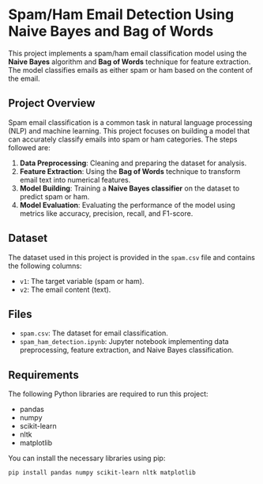# Spam/Ham Email Detection Using Naive Bayes and Bag of Words

This project implements a spam/ham email classification model using the **Naive Bayes** algorithm and **Bag of Words** technique for feature extraction. The model classifies emails as either spam or ham based on the content of the email.

## Project Overview

Spam email classification is a common task in natural language processing (NLP) and machine learning. This project focuses on building a model that can accurately classify emails into spam or ham categories. The steps followed are:

1. **Data Preprocessing**: Cleaning and preparing the dataset for analysis.
2. **Feature Extraction**: Using the **Bag of Words** technique to transform email text into numerical features.
3. **Model Building**: Training a **Naive Bayes classifier** on the dataset to predict spam or ham.
4. **Model Evaluation**: Evaluating the performance of the model using metrics like accuracy, precision, recall, and F1-score.

## Dataset

The dataset used in this project is provided in the `spam.csv` file and contains the following columns:

- `v1`: The target variable (spam or ham).
- `v2`: The email content (text).

## Files

- `spam.csv`: The dataset for email classification.
- `spam_ham_detection.ipynb`: Jupyter notebook implementing data preprocessing, feature extraction, and Naive Bayes classification.

## Requirements

The following Python libraries are required to run this project:

- pandas
- numpy
- scikit-learn
- nltk
- matplotlib

You can install the necessary libraries using pip:

```bash
pip install pandas numpy scikit-learn nltk matplotlib

